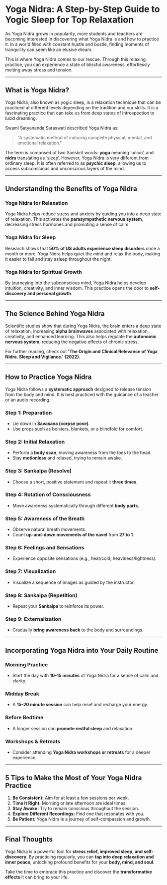 # Yoga Nidra: A Step-by-Step Guide to Yogic Sleep for Top Relaxation

As Yoga Nidra grows in popularity, more students and teachers are becoming interested in discovering what Yoga Nidra is and how to practice it. In a world filled with constant hustle and bustle, finding moments of tranquility can seem like an elusive dream.

This is where Yoga Nidra comes to our rescue. Through this relaxing practice, you can experience a state of blissful awareness, effortlessly melting away stress and tension.

---

## What is Yoga Nidra?

Yoga Nidra, also known as yogic sleep, is a relaxation technique that can be practiced at different levels depending on the tradition and our skills. It is a fascinating practice that can take us from deep states of introspection to lucid dreaming.

Swami Satyananda Saraswati described Yoga Nidra as:

> "A systematic method of inducing complete physical, mental, and emotional relaxation."

The term is composed of two Sanskrit words: **yoga** meaning ‘union’, and **nidra** translating as ‘sleep’. However, Yoga Nidra is very different from ordinary sleep. It is often referred to as **psychic sleep**, allowing us to access subconscious and unconscious layers of the mind.

---

## Understanding the Benefits of Yoga Nidra

### **Yoga Nidra for Relaxation**
Yoga Nidra helps reduce stress and anxiety by guiding you into a deep state of relaxation. This activates the **parasympathetic nervous system**, decreasing stress hormones and promoting a sense of calm.

### **Yoga Nidra for Sleep**
Research shows that **50% of US adults experience sleep disorders** once a month or more. Yoga Nidra helps quiet the mind and relax the body, making it easier to fall and stay asleep throughout the night.

### **Yoga Nidra for Spiritual Growth**
By journeying into the subconscious mind, Yoga Nidra helps develop intuition, creativity, and inner wisdom. This practice opens the door to **self-discovery and personal growth**.

---

## The Science Behind Yoga Nidra

Scientific studies show that during Yoga Nidra, the brain enters a deep state of relaxation, increasing **alpha brainwaves** associated with relaxation, creativity, and enhanced learning. This also helps regulate the **autonomic nervous system**, reducing the negative effects of chronic stress.

For further reading, check out **'The Origin and Clinical Relevance of Yoga Nidra. Sleep and Vigilance.' (2022)**.

---

## How to Practice Yoga Nidra

Yoga Nidra follows a **systematic approach** designed to release tension from the body and mind. It is best practiced with the guidance of a teacher or an audio recording.

### **Step 1: Preparation**
- Lie down in **Savasana (corpse pose)**.
- Use props such as bolsters, blankets, or a blindfold for comfort.

### **Step 2: Initial Relaxation**
- Perform a **body scan**, moving awareness from the toes to the head.
- Stay **motionless** and relaxed, trying to remain awake.

### **Step 3: Sankalpa (Resolve)**
- Choose a short, positive statement and repeat it **three times**.

### **Step 4: Rotation of Consciousness**
- Move awareness systematically through different **body parts**.

### **Step 5: Awareness of the Breath**
- Observe natural breath movements.
- Count **up-and-down movements of the navel** from **27 to 1**.

### **Step 6: Feelings and Sensations**
- Experience opposite sensations (e.g., heat/cold, heaviness/lightness).

### **Step 7: Visualization**
- Visualize a sequence of images as guided by the instructor.

### **Step 8: Sankalpa (Repetition)**
- Repeat your **Sankalpa** to reinforce its power.

### **Step 9: Externalization**
- Gradually **bring awareness back** to the body and surroundings.

---

## Incorporating Yoga Nidra into Your Daily Routine

### **Morning Practice**
- Start the day with **10-15 minutes** of Yoga Nidra for a sense of calm and clarity.

### **Midday Break**
- A **15-20 minute session** can help reset and recharge your energy.

### **Before Bedtime**
- A longer session can **promote restful sleep** and relaxation.

### **Workshops & Retreats**
- Consider attending **Yoga Nidra workshops or retreats** for a deeper experience.

---

## 5 Tips to Make the Most of Your Yoga Nidra Practice

1. **Be Consistent:** Aim for at least a few sessions per week.
2. **Time It Right:** Morning or late afternoon are ideal times.
3. **Stay Awake:** Try to remain conscious throughout the session.
4. **Explore Different Recordings:** Find one that resonates with you.
5. **Be Patient:** Yoga Nidra is a journey of self-compassion and growth.

---

## Final Thoughts

Yoga Nidra is a powerful tool for **stress relief, improved sleep, and self-discovery**. By practicing regularly, you can **tap into deep relaxation and inner peace**, unlocking profound benefits for your **body, mind, and soul**.

Take the time to embrace this practice and discover the **transformative effects** it can bring to your life.
